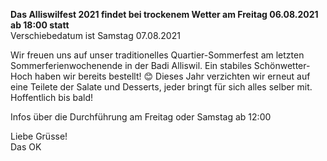 **Das Alliswilfest 2021 findet bei trockenem Wetter am Freitag 06.08.2021 ab 18:00 statt <br>**
Verschiebedatum ist Samstag 07.08.2021<br>

Wir freuen uns auf unser traditionelles Quartier-Sommerfest am letzten Sommerferienwochenende in der Badi Alliswil. Ein stabiles Schönwetter-Hoch haben wir bereits bestellt! 😊 Dieses Jahr verzichten wir erneut auf eine Teilete der Salate und Desserts, jeder bringt für sich alles selber mit.
Hoffentlich bis bald!

Infos über die Durchführung am Freitag oder Samstag ab 12:00

Liebe Grüsse!<br>
Das OK
